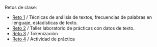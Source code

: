 Retos de clase:

- [Reto 1](./reto1/README.md) / Técnicas de análisis de textos, frecuencias de palabras en lenguaje, estadísticas de texto.
- [Reto 2](./reto2/README.md) / Taller laboratorio de prácticas con datos de texto.
- [Reto 3](./reto3/README.md) / Tokenización
- [Reto 4](./reto4/README.md) / Actividad de práctica